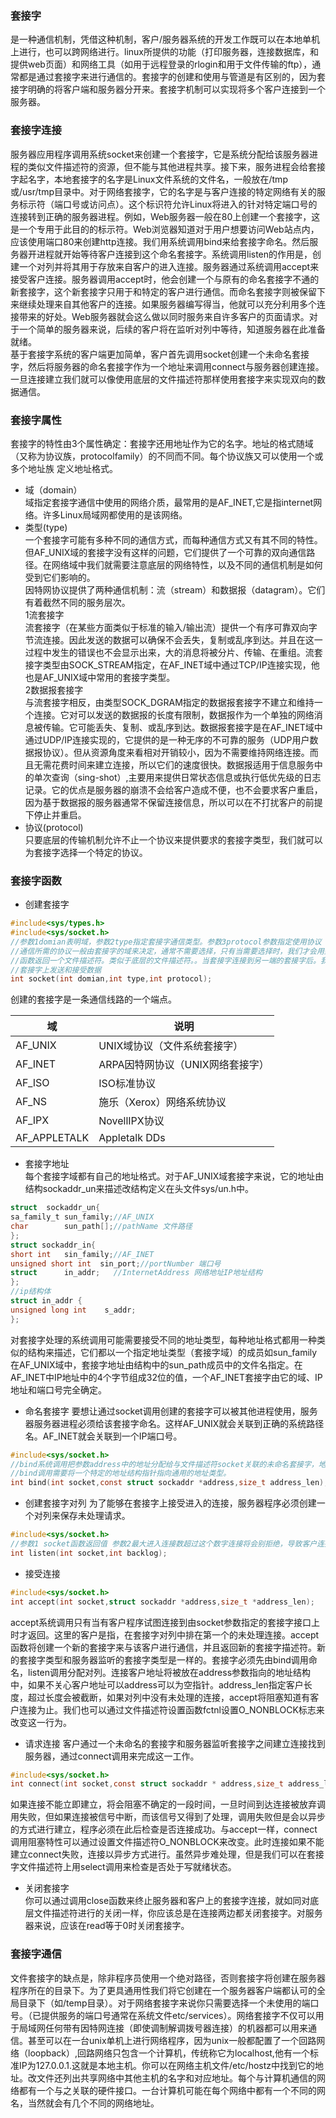 ### 套接字
是一种通信机制，凭借这种机制，客户/服务器系统的开发工作既可以在本地单机上进行，也可以跨网络进行。linux所提供的功能（打印服务器，连接数据库，和提供web页面）和网络工具（如用于远程登录的rlogin和用于文件传输的ftp），通常都是通过套接字来进行通信的。套接字的创建和使用与管道是有区别的，因为套接字明确的将客户端和服务器分开来。套接字机制可以实现将多个客户连接到一个服务器。
### 套接字连接
服务器应用程序调用系统socket来创建一个套接字，它是系统分配给该服务器进程的类似文件描述符的资源，但不能与其他进程共享。接下来，服务进程会给套接字起名字，本地套接字的名字是Linux文件系统的文件名，一般放在/tmp或/usr/tmp目录中。对于网络套接字，它的名字是与客户连接的特定网络有关的服务标示符（端口号或访问点）。这个标识符允许Linux将进入的针对特定端口号的连接转到正确的服务器进程。例如，Web服务器一般在80上创建一个套接字，这是一个专用于此目的的标示符。Web浏览器知道对于用户想要访问Web站点内，应该使用端口80来创建http连接。我们用系统调用bind来给套接字命名。然后服务器开进程就开始等待客户连接到这个命名套接字。系统调用listen的作用是，创建一个对列并将其用于存放来自客户的进入连接。服务器通过系统调用accept来接受客户连接。服务器调用accept时，他会创建一个与原有的命名套接字不通的新套接字，这个新套接字只用于和特定的客户进行通信。而命名套接字则被保留下来继续处理来自其他客户的连接。如果服务器编写得当，他就可以充分利用多个连接带来的好处。Web服务器就会这么做以同时服务来自许多客户的页面请求。对于一个简单的服务器来说，后续的客户将在监听对列中等待，知道服务器在此准备就绪。  
基于套接字系统的客户端更加简单，客户首先调用socket创建一个未命名套接字，然后将服务器的命名套接字作为一个地址来调用connect与服务器创建连接。一旦连接建立我们就可以像使用底层的文件描述符那样使用套接字来实现双向的数据通信。  
### 套接字属性
套接字的特性由3个属性确定：套接字还用地址作为它的名字。地址的格式随域（又称为协议族，protocolfamily）的不同而不同。每个协议族又可以使用一个或多个地址族 定义地址格式。
- 域（domain）  
域指定套接字通信中使用的网络介质，最常用的是AF_INET,它是指internet网络。许多Linux局域网都使用的是该网络。
- 类型(type)  
一个套接字可能有多种不同的通信方式，而每种通信方式又有其不同的特性。但AF_UNIX域的套接字没有这样的问题，它们提供了一个可靠的双向通信路径。在网络域中我们就需要注意底层的网络特性，以及不同的通信机制是如何受到它们影响的。  
因特网协议提供了两种通信机制：流（stream）和数据报（datagram）。它们有着截然不同的服务层次。  
1流套接字  
流套接字（在某些方面类似于标准的输入/输出流）提供一个有序可靠双向字节流连接。因此发送的数据可以确保不会丢失，复制或乱序到达。并且在这一过程中发生的错误也不会显示出来，大的消息将被分片、传输、在重组。流套接字类型由SOCK_STREAM指定，在AF_INET域中通过TCP/IP连接实现，他也是AF_UNIX域中常用的套接字类型。  
2数据报套接字  
与流套接字相反，由类型SOCK_DGRAM指定的数据报套接字不建立和维持一个连接。它对可以发送的数据报的长度有限制，数据报作为一个单独的网络消息被传输。它可能丢失、复制、或乱序到达。数据报套接字是在AF_INET域中通过UDP/IP连接实现的，它提供的是一种无序的不可靠的服务（UDP用户数据报协议）。但从资源角度来看相对开销较小，因为不需要维持网络连接。而且无需花费时间来建立连接，所以它们的速度很快。数据报适用于信息服务中的单次查询（sing-shot）,主要用来提供日常状态信息或执行低优先级的日志记录。它的优点是服务器的崩溃不会给客户造成不便，也不会要求客户重启，因为基于数据报的服务器通常不保留连接信息，所以可以在不打扰客户的前提下停止并重启。 
- 协议(protocol)  
只要底层的传输机制允许不止一个协议来提供要求的套接字类型，我们就可以为套接字选择一个特定的协议。
### 套接字函数
* 创建套接字
```c
#include<sys/types.h>
#include<sys/socket.h>
//参数1domian表明域，参数2type指定套接字通信类型。参数3protocol参数指定使用协议
//通信所需的协议一般由套接字的域来决定，通常不需要选择，只有当需要选择时，我们才会用到protocol参数。改参数为0表示使用默认协议。
//函数返回一个文件描述符。类似于底层的文件描述符。。当套接字连接到另一端的套接字后。我们可以调用read和write函数。通过描述符在
//套接字上发送和接受数据
int socket(int domian,int type,int protocol);
```
创建的套接字是一条通信线路的一个端点。  

|域|说明|
|---|---|
|AF_UNIX|UNIX域协议（文件系统套接字）|
|AF_INET|ARPA因特网协议（UNIX网络套接字）|
|AF_ISO|ISO标准协议|
|AF_NS|施乐（Xerox）网络系统协议|
|AF_IPX|NovellIPX协议|
|AF_APPLETALK|Appletalk DDs|  
* 套接字地址  
每个套接字域都有自己的地址格式。对于AF_UNIX域套接字来说，它的地址由结构sockaddr_un来描述改结构定义在头文件sys/un.h中。
```c 
struct  sockaddr_un{
sa_family_t sun_family;//AF_UNIX
char        sun_path[];//pathName 文件路径
};
struct sockaddr_in{
short int   sin_family;//AF_INET
unsigned short int  sin_port;//portNumber 端口号 
struct      in_addr;   //InternetAddress 网络地址IP地址结构 
};
//ip结构体
struct in_addr {
unsigned long int    s_addr;
};
```
对套接字处理的系统调用可能需要接受不同的地址类型，每种地址格式都用一种类似的结构来描述，它们都以一个指定地址类型（套接字域）的成员如sun_family在AF_UNIX域中，套接字地址由结构中的sun_path成员中的文件名指定。在AF_INET中IP地址中的4个字节组成32位的值，一个AF_INET套接字由它的域、IP地址和端口号完全确定。  
* 命名套接字
要想让通过socket调用创建的套接字可以被其他进程使用，服务器服务器进程必须给该套接字命名。这样AF_UNIX就会关联到正确的系统路径名。AF_INET就会关联到一个IP端口号。
```c
#include<sys/socket.h>
//bind系统调用把参数address中的地址分配给与文件描述符socket关联的未命名套接字，地址结构的长度由参数address_len传递。地址长度和格式取决于地址族。
//bind调用需要将一个特定的地址结构指针指向通用的地址类型。
int bind(int socket,const struct sockaddr *address,size_t address_len);
```  
* 创建套接字对列
为了能够在套接字上接受进入的连接，服务器程序必须创建一个对列来保存未处理请求。
```c
#include<sys/socket.h>
//参数1 socket函数返回值 参数2最大进入连接数超过这个数字连接将会别拒绝，导致客户连接请求失败
int listen(int socket,int backlog);
```
*  接受连接
```c
#include<sys/socket.h>
int accept(int socket,struct sockaddr *address,size_t *address_len);
```
accept系统调用只有当有客户程序试图连接到由socket参数指定的套接字接口上时才返回。这里的客户是指，在套接字对列中排在第一个的未处理连接。accept函数将创建一个新的套接字来与该客户进行通信，并且返回新的套接字描述符。新的套接字类型和服务器监听的套接字类型是一样的。套接字必须先由bind调用命名，listen调用分配对列。连接客户地址将被放在address参数指向的地址结构中，如果不关心客户地址可以address可以为空指针。address_len指定客户长度，超过长度会被截断，如果对列中没有未处理的连接，accept将阻塞知道有客户连接为止。我们也可以通过文件描述符设置函数fctnl设置O_NONBLOCK标志来改变这一行为。
* 请求连接
客户通过一个未命名的套接字和服务器监听套接字之间建立连接找到服务器，通过connect调用来完成这一工作。
```c
#include<sys/socket.h>
int connect(int socket,const struct sockaddr * address,size_t address_len)；
```
如果连接不能立即建立，将会阻塞不确定的一段时间，一旦时间到达连接被放弃调用失败，但如果连接被信号中断，而该信号又得到了处理，调用失败但是会以异步的方式进行建立，程序必须在此后检查是否连接成功。与accept一样，connect调用阻塞特性可以通过设置文件描述符O_NONBLOCK来改变。此时连接如果不能建立connect失败，连接以异步方式进行。虽然异步难处理，但是我们可以在套接字文件描述符上用select调用来检查是否处于写就绪状态。  
* 关闭套接字  
你可以通过调用close函数来终止服务器和客户上的套接字连接，就如同对底层文件描述符进行的关闭一样，你应该总是在连接两边都关闭套接字。对服务器来说，应该在read等于0时关闭套接字。  
### 套接字通信
文件套接字的缺点是，除非程序员使用一个绝对路径，否则套接字将创建在服务器程序所在的目录下。为了更具通用性我们将它创建在一个服务器客户端都认可的全局目录下（如/temp目录）。对于网络套接字来说你只需要选择一个未使用的端口号。（已提供服务的端口号通常在系统文件etc/services）。网络套接字不仅可以用于局域网任何带有因特网连接（即使调制解调拨号器连接）的机器都可以用来通信。甚至可以在一台unix单机上进行网络程序，因为unix一般都配置了一个回路网络（loopback）,回路网络只包含一个计算机，传统称它为localhost,他有一个标准IP为127.0.0.1.这就是本地主机。你可以在网络主机文件/etc/hostz中找到它的地址。改文件还列出共享网络中其他主机的名字和对应地址。每个与计算机通信的网络都有一个与之关联的硬件接口。一台计算机可能在每个网络中都有一个不同的网名，当然就会有几个不同的网络地址。
